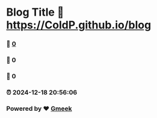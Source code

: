 # Blog Title :link: https://ColdP.github.io/blog 
### :page_facing_up: [0](https://ColdP.github.io/blog/tag.html) 
### :speech_balloon: 0 
### :hibiscus: 0 
### :alarm_clock: 2024-12-18 20:56:06 
### Powered by :heart: [Gmeek](https://github.com/Meekdai/Gmeek)
